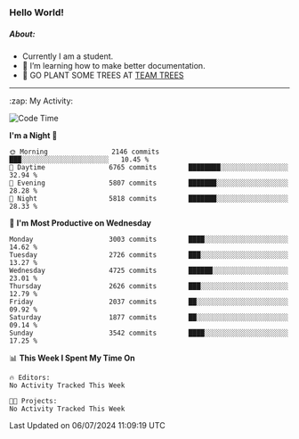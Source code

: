 ### Hello World!

##### About:
- Currently I am a student.
- 🌱 I’m learning how to make better documentation.
- 🌱 GO PLANT SOME TREES AT [TEAM TREES](https://teamtrees.org/)

---
  <summary>:zap: My Activity:</summary>
  
<!--START_SECTION:waka-->
![Code Time](http://img.shields.io/badge/Code%20Time-1%2C377%20hrs%2025%20mins-blue)

**I'm a Night 🦉** 

```text
🌞 Morning                2146 commits        ███░░░░░░░░░░░░░░░░░░░░░░   10.45 % 
🌆 Daytime                6765 commits        ████████░░░░░░░░░░░░░░░░░   32.94 % 
🌃 Evening                5807 commits        ███████░░░░░░░░░░░░░░░░░░   28.28 % 
🌙 Night                  5818 commits        ███████░░░░░░░░░░░░░░░░░░   28.33 % 
```
📅 **I'm Most Productive on Wednesday** 

```text
Monday                   3003 commits        ████░░░░░░░░░░░░░░░░░░░░░   14.62 % 
Tuesday                  2726 commits        ███░░░░░░░░░░░░░░░░░░░░░░   13.27 % 
Wednesday                4725 commits        ██████░░░░░░░░░░░░░░░░░░░   23.01 % 
Thursday                 2626 commits        ███░░░░░░░░░░░░░░░░░░░░░░   12.79 % 
Friday                   2037 commits        ██░░░░░░░░░░░░░░░░░░░░░░░   09.92 % 
Saturday                 1877 commits        ██░░░░░░░░░░░░░░░░░░░░░░░   09.14 % 
Sunday                   3542 commits        ████░░░░░░░░░░░░░░░░░░░░░   17.25 % 
```


📊 **This Week I Spent My Time On** 

```text
🔥 Editors: 
No Activity Tracked This Week

🐱‍💻 Projects: 
No Activity Tracked This Week
```


 Last Updated on 06/07/2024 11:09:19 UTC
<!--END_SECTION:waka-->
